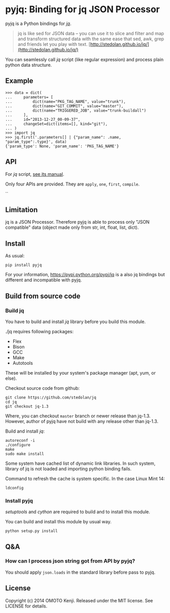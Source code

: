 # pyjq: Binding for jq JSON Processor

pyjq is a Python bindings for *[jq](http://stedolan.github.io/jq/)*.

> jq is like sed for JSON data –
> you can use it to slice and filter and map and transform structured data
> with the same ease that sed, awk, grep and friends let you play with text.
> [http://stedolan.github.io/jq/](http://stedolan.github.io/jq/)

You can seamlessly call *jq* script (like regular expression)
and process plain python data structure.

## Example

    >>> data = dict(
    ...     parameters= [
    ...         dict(name="PKG_TAG_NAME", value="trunk"),
    ...         dict(name="GIT_COMMIT", value="master"),
    ...         dict(name="TRIGGERED_JOB", value="trunk-buildall")
    ...     ],
    ...     id="2013-12-27_00-09-37",
    ...     changeSet=dict(items=[], kind="git"),
    ... )
    >>> import jq
    >>> jq.first('.parameters[] | {"param_name": .name, "param_type":.type}', data)
    {'param_type': None, 'param_name': 'PKG_TAG_NAME'}

## API
For *jq* script, [see its manual](http://stedolan.github.io/jq/manual/).

Only four APIs are provided. They are `apply`, `one`, `first`, `compile`.

``

## Limitation
jq is a JSON Processor.
Therefore pyjq is able to process only "JSON compatible" data
(object made only from str, int, float, list, dict).


## Install
As usual:

    pip install pyjq

For your information, https://pypi.python.org/pypi/jq is a also jq bindings
but different and incompatible with pyjq.


## Build from source code
### Build jq
You have to build and install *jq* library before you build this module.

./jq requires following packages:

  - Flex
  - Bison
  - GCC
  - Make
  - Autotools

These will be installed by your system's package manager (apt, yum, or else).

Checkout source code from github:

    git clone https://github.com/stedolan/jq
    cd jq
    git checkout jq-1.3

Where, you can checkout `master` branch or newer release than jq-1.3.
However, author of pyjq have not build with any release other than jq-1.3.

Build and install *jq*:

    autoreconf -i
    ./configure
    make
    sudo make install

Some system have cached list of dynamic link libraries.
In such system, library of jq is not loaded and importing python binding fails.

Command to refresh the cache is system specific.
In the case Linux Mint 14:

    ldconfig

### Install pyjq
*setuptools* and *cython* are required to build and to install this module.

You can build and install this module by usual way.

    python setup.py install


## Q&A
### How can I process json string got from API by pyjq?
You should apply `json.loads` in the standard library before pass to pyjq.

## License
Copyright (c) 2014 OMOTO Kenji. Released under the MIT license. See LICENSE for details.
